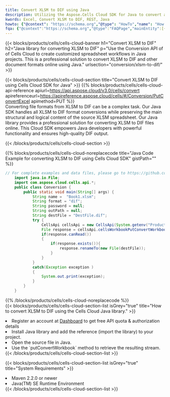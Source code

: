 ```yaml
---
title: Convert XLSM to DIF using Java 
description: Utilizing the Aspose.Cells Cloud SDK for Java to convert a XLSM format file to a DIF format file. 
kwords: Excel, Convert XLSM to DIF, REST, Java
howto: {"@context": "https://schema.org","@type": "HowTo","name": "How to convert XLSM to DIF using the Cells Cloud Java library.","description": "How to convert XLSM to DIF using the Cells Cloud Java library.","image": {"@type": "ImageObject"},"url": "/java/conversion/xlsm-to-dif/","step": [{ "@type": "HowToStep","name": "How to convert XLSM to DIF using the Cells Cloud Java library. step 1", "image": {"@type": "ImageObject",},"url": "/java/conversion/xlsm-to-dif/","text": "Register an account at <a href='https://dashboard.aspose.cloud/'>Dashboard</a> to get free API quota & authorization details",},{ "@type": "HowToStep","name": "How to convert XLSM to DIF using the Cells Cloud Java library. step 1", "image": {"@type": "ImageObject",},"url": "/java/conversion/xlsm-to-dif/","text": "Install Java library and add the reference (import the library) to your project.",},{ "@type": "HowToStep","name": "How to convert XLSM to DIF using the Cells Cloud Java library. step 1", "image": {"@type": "ImageObject",},"url": "/java/conversion/xlsm-to-dif/","text": "Open the source file in Java.",},{ "@type": "HowToStep","name": "How to convert XLSM to DIF using the Cells Cloud Java library. step 1", "image": {"@type": "ImageObject",},"url": "/java/conversion/xlsm-to-dif/","text": "Use the `putConvertWorkbook` method to retrieve the resulting stream.",}, ],"supply": {"@type": "HowToSupply","name": "document"},"tool": [{"@type": "HowToTool","name": "IntelliJ IDEA, Visual Studio Code, Eclipse"},{"@type": "HowToTool","name": "Aspose Cells"}],"totalTime": "PT6M"}
fqa: {"@context":"https://schema.org","@type":"FAQPage","mainEntity":[{"@type":"Question","name":"Why convert file formats in C# using REST API?","acceptedAnswer":{"@type":"Answer","text":"Documents are encoded in many ways, and some files may be incompatible with the software you use. To open and read such files, just convert them to appropriate file formats.<br/><ol><li>Install .NET SDK and add the reference (import the library) to your project.</li><li>Open the source file in C# using REST API.</li><li>Call the PutConvertWorkbookRequest() method, passing an output filename with required extension.</li><li>Get the result of conversion as a separate file.</li></ol>"}},{"@type":"Question","name":"What file formats can I convert with your C# library?","acceptedAnswer":{"@type":"Answer","text":"We support a variety of file formats for conversion using .NET library, including XLSX, Excel, xls , PDF, CSV, HTML, Markdown, XML, PNG, JPG, TIFF, Json, TXT and many more."}},{"@type":"Question","name":"What is the maximum allowed file size for conversion using this .NET library?","acceptedAnswer":{"@type":"Answer","text":"There are no file size limits for format conversions using .NET library."}}]}
---
```



{{< blocks/products/cells/cells-cloud-banner h1="Convert XLSM to DIF" h2="Java library for converting XLSM to DIF" p="Use the Conversion API of of Cells Cloud to create customized spreadsheet workflows in Java projects. This is a professional solution to convert XLSM to DIF and other document formats online using Java." urlsection="conversion/xlsm-to-dif/" >}}

{{< blocks/products/cells/cells-cloud-section  title="Convert XLSM to DIF using Cells Cloud SDK for Java" >}}
{{% blocks/products/cells/cells-cloud-api-reference  apiurl=https://api.aspose.cloud/v3.0/cells/convert  apireferenceurl=https://apireference.aspose.cloud/cells/#/Conversion/PutConvertExcel  apimethod=PUT %}}
<br/>
Converting file formats from XLSM to DIF can be a complex task. Our Java SDK handles all XLSM to DIF format conversions while preserving the main structural and logical content of the source XLSM spreadsheet. Our Java library provides a professional solution for converting XLSM to DIF files online. This Cloud SDK empowers Java developers with powerful functionality and ensures high-quality DIF output.

{{< /blocks/products/cells/cells-cloud-section >}}

{{% blocks/products/cells/cells-cloud-noreplacecode title="Java Code Example for converting XLSM to DIF using Cells Cloud SDK" gistPath="" %}}
 
```java
// For complete examples and data files, please go to https://github.com/aspose-cells-cloud/aspose-cells-cloud-java/
    import java.io.File;
    import com.aspose.cloud.cells.api.*;
    public class Conversion {
        public static void main(String[] args) {
            String name =  "Book1.xlsm";
            String format = "dif";
            String password = null;
            String outPath = null;
            String destFile = "DestFile.dif";
            try {
                CellsApi cellsApi = new CellsApi(System.getenv("ProductClientId"), System.getenv("ProductClientSecret"));
                File response = cellsApi.cellsWorkbookPutConvertWorkbook(new File(name), format, password, outPath, null,null);            
                if(response.canRead())
                {
                    if(response.exists()){
                        response.renameTo(new File(destFile));
                    }                
                }
            }
            catch(Exception exception )
            {
                System.out.print(exception);
            }
        }
    }
```
 
{{% /blocks/products/cells/cells-cloud-noreplacecode  %}}
<br/>
{{< blocks/products/cells/cells-cloud-section-list isGrey="true"  title="How to convert XLSM to DIF using the Cells Cloud Java library." >}}
<li>Register an account at <a href="https://dashboard.aspose.cloud/">Dashboard</a> to get free API quota & authorization details</li>
<li>Install Java library and add the reference (import the library) to your project.</li>
<li>Open the source file in Java.</li>
<li>Use the `putConvertWorkbook` method to retrieve the resulting stream.</li>
{{< /blocks/products/cells/cells-cloud-section-list >}}

{{< blocks/products/cells/cells-cloud-section-list isGrey="true"  title="System Requirements" >}}
<li>Maven 2.2.0 or newer</li>
<li>Java(TM) SE Runtime Environment</li>
{{< /blocks/products/cells/cells-cloud-section-list >}}
